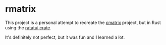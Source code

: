 # rmatrix

This project is a personal attempt to recreate the [cmatrix](https://github.com/abishekvashok/cmatrix) project, but in Rust using the [ratatui crate](https://github.com/ratatui-org/ratatui).

It's definitely not perfect, but it was fun and I learned a lot.
